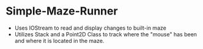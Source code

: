 # Simple-Maze-Runner

* Uses IOStream to read and display changes to built-in maze
* Utilizes Stack and a Point2D Class to track where the "mouse" has been and where it is located in the maze.
